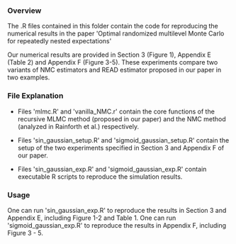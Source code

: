 ### Overview

The .R files contained in this folder contain the code for reproducing the numerical results in the paper 'Optimal randomized multilevel Monte Carlo for repeatedly nested expectations'

Our numerical results are provided in Section 3 (Figure 1), Appendix E (Table 2) and Appendix F (Figure 3-5). These experiments compare two variants of NMC estimators and READ estimator proposed in our paper in two examples. 

### File Explanation 

+ Files 'mlmc.R' and 'vanilla_NMC.r' contain the core functions of the recursive MLMC method (proposed in our paper) and the NMC method (analyzed in Rainforth et al.) respectively.

+ Files 'sin_gaussian_setup.R' and 'sigmoid_gaussian_setup.R' contain the setup of the two experiments specified in Section 3 and Appendix F of our paper. 

+ Files 'sin_gaussian_exp.R' and 'sigmoid_gaussian_exp.R' contain executable R scripts to reproduce the simulation results.

### Usage

One can run 'sin_gaussian_exp.R' to reproduce the results in Section 3 and Appendix E, including Figure 1-2 and Table 1. One can run 'sigmoid_gaussian_exp.R' to reproduce the results in Appendix F, including Figure 3 - 5.  
